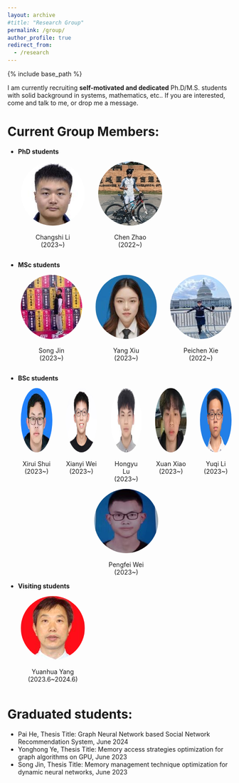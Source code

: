 ```yaml
---
layout: archive
#title: "Research Group"
permalink: /group/
author_profile: true
redirect_from:
  - /research
---
```


{% include base_path %}

I am currently recruiting **self-motivated and dedicated** Ph.D/M.S. students with solid background in systems, mathematics, etc.. If you are interested, come and talk to me, or drop me a message.

Current Group Members:
=====

- **PhD students**
<div style="display: flex; justify-content: flex-start;">
  <div style="text-align: center; margin-left: 30px;">
    <img src="/images/team2023/lichangshi.jpg" height="144" width="144" alt="图片描述" style="border-radius: 50%;">
    <p style="margin-bottom: 0;">Changshi Li</p>
    <p style="margin-top: 0;">(2023~)</p>
  </div>
  <div style="text-align: center; margin-left: 30px;">
    <img src="/images/team2023/zhaochen.jpg" height="144" width="144" alt="图片描述" style="border-radius: 50%;">
    <p style="margin-bottom: 0;">Chen Zhao</p>
    <p style="margin-top: 0;">(2022~)</p>
  </div>
</div>

- **MSc students**

<div style="display: flex; justify-content: flex-start;">
  <div style="text-align: center; margin-left: 30px;">
    <img src="/images/team2023/jinsong.jpg" height="144" width="144" alt="图片描述" style="border-radius: 50%;">
    <p style="margin-bottom: 0;">Song Jin</p>
    <p style="margin-top: 0;">(2023~)</p>
  </div>
  <div style="text-align: center; margin-left: 30px;">
    <img src="/images/team2023/xiuyang.jpg" height="144" width="144" alt="图片描述" style="border-radius: 50%;">
    <p style="margin-bottom: 0;">Yang Xiu</p>
    <p style="margin-top: 0;">(2023~)</p>
  </div>
  <div style="text-align: center; margin-left: 30px;">
    <img src="/images/team2023/xiepeichen.jpg" height="144" width="144" alt="图片描述" style="border-radius: 50%;">
    <p style="margin-bottom: 0;">Peichen Xie</p>
    <p style="margin-top: 0;">(2022~)</p>
  </div>
</div>

- **BSc students**

<div style="display: flex; justify-content: flex-start;">
  <div style="text-align: center; margin-left: 30px;">
    <img src="/images/team2023/shuixirui.jpg" height="144" width="144" alt="图片描述" style="border-radius: 50%;">
    <p style="margin-bottom: 0;">Xirui Shui</p>
    <p style="margin-top: 0;">(2023~)</p>
  </div>
  <div style="text-align: center; margin-left: 30px;">
    <img src="/images/team2023/weixianyi.jpg" height="144" width="144" alt="图片描述" style="border-radius: 50%;">
    <p style="margin-bottom: 0;">Xianyi Wei</p>
    <p style="margin-top: 0;">(2023~)</p>
  </div>
  <div style="text-align: center; margin-left: 30px;">
    <img src="/images/team2023/luhongyu.jpg" height="144" width="144" alt="图片描述" style="border-radius: 50%;">
    <p style="margin-bottom: 0;">Hongyu Lu</p>
    <p style="margin-top: 0;">(2023~)</p>
  </div>
  <div style="text-align: center; margin-left: 30px;">
    <img src="/images/team2023/xiaoxuan.jpg" height="144" width="144" alt="图片描述" style="border-radius: 50%;">
    <p style="margin-bottom: 0;">Xuan Xiao</p>
    <p style="margin-top: 0;">(2023~)</p>
  </div>
  <div style="text-align: center; margin-left: 30px;">
    <img src="/images/team2023/liyuqi.jpg" height="144" width="144" alt="图片描述" style="border-radius: 50%;">
    <p style="margin-bottom: 0;">Yuqi Li</p>
    <p style="margin-top: 0;">(2023~)</p>
  </div>
</div>

  <div style="text-align: center; margin-left: 30px;">
    <img src="/images/team2023/weipengfei.jpg" height="144" width="144" alt="图片描述" style="border-radius: 50%;">
    <p style="margin-bottom: 0;">Pengfei Wei</p>
    <p style="margin-top: 0;">(2023~)</p>
  </div>
</div>

- **Visiting students**
<div style="display: flex; justify-content: flex-start;">
  <div style="text-align: center; margin-left: 30px;">
    <img src="/images/team2023/yangyuanhua.jpg" height="144" width="144" alt="图片描述" style="border-radius: 50%;">
    <p style="margin-bottom: 0;">Yuanhua Yang</p>
    <p style="margin-top: 0;">(2023.6~2024.6)</p>
  </div> 
</div>

Graduated students:
=====
- Pai He, Thesis Title: Graph Neural Network based Social Network Recommendation System, June 2024
- Yonghong Ye, Thesis Title: Memory access strategies optimization for graph algorithms on GPU, June 2023
- Song Jin, Thesis Title: Memory management technique optimization for dynamic neural networks, June 2023
